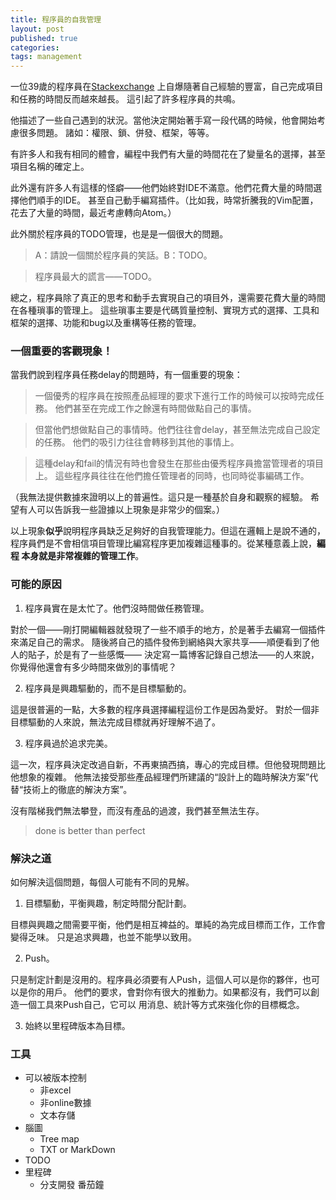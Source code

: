 ```yaml
---
title: 程序員的自我管理
layout: post
published: true
categories:
tags: management
---
```


一位39歲的程序員在[Stackexchange](http://programmers.stackexchange.com/questions/213708/overcoming-slow-problem-solving-due-to-increased-knowledge-of-what-might-go-wron)
上自爆隨著自己經驗的豐富，自己完成項目和任務的時間反而越來越長。
這引起了許多程序員的共鳴。

他描述了一些自己遇到的狀況。當他決定開始著手寫一段代碼的時候，他會開始考慮很多問題。
諸如：權限、鎖、併發、框架，等等。

有許多人和我有相同的體會，編程中我們有大量的時間花在了變量名的選擇，甚至項目名稱的確定上。

此外還有許多人有這樣的怪癖——他們始終對IDE不滿意。他們花費大量的時間選擇他們順手的IDE。
甚至自己動手編寫插件。（比如我，時常折騰我的Vim配置，花去了大量的時間，最近考慮轉向Atom。）

此外關於程序員的TODO管理，也是是一個很大的問題。

> A：請說一個關於程序員的笑話。B：TODO。

> 程序員最大的謊言——TODO。

總之，程序員除了真正的思考和動手去實現自己的項目外，還需要花費大量的時間在各種瑣事的管理上。
這些瑣事主要是代碼質量控制、實現方式的選擇、工具和框架的選擇、功能和bug以及重構等任務的管理。

### 一個重要的客觀現象！

當我們說到程序員任務delay的問題時，有一個重要的現象：

> 一個優秀的程序員在按照產品經理的要求下進行工作的時候可以按時完成任務。
> 他們甚至在完成工作之餘還有時間做點自己的事情。

> 但當他們想做點自己的事情時。他們往往會delay，甚至無法完成自己設定的任務。
> 他們的吸引力往往會轉移到其他的事情上。

> 這種delay和fail的情況有時也會發生在那些由優秀程序員擔當管理者的項目上。
> 這些程序員往往在他們擔任管理者的同時，也同時從事編碼工作。

（我無法提供數據來證明以上的普遍性。這只是一種基於自身和觀察的經驗。
希望有人可以告訴我一些證據以上現象是非常少的個案。）


以上現象**似乎**說明程序員缺乏足夠好的自我管理能力。但這在邏輯上是說不通的，
程序員們是不會相信項目管理比編寫程序更加複雜這種事的。從某種意義上說，**編程
本身就是非常複雜的管理工作**。

### 可能的原因

1. 程序員實在是太忙了。他們沒時間做任務管理。

  對於一個——剛打開編輯器就發現了一些不順手的地方，於是著手去編寫一個插件來滿足自己的需求。
  隨後將自己的插件發佈到網絡與大家共享——順便看到了他人的貼子，於是有了一些感慨——
  決定寫一篇博客記錄自己想法——的人來說，你覺得他還會有多少時間來做別的事情呢？

2. 程序員是興趣驅動的，而不是目標驅動的。

  這是很普遍的一點，大多數的程序員選擇編程這份工作是因為愛好。
  對於一個非目標驅動的人來說，無法完成目標就再好理解不過了。

3. 程序員過於追求完美。

  這一次，程序員決定改過自新，不再東搞西搞，專心的完成目標。但他發現問題比他想象的複雜。
  他無法接受那些產品經理們所建議的“設計上的臨時解決方案”代替“技術上的徹底的解決方案”。

  沒有階梯我們無法攀登，而沒有產品的過渡，我們甚至無法生存。

  > done is better than perfect

### 解決之道

如何解決這個問題，每個人可能有不同的見解。

1. 目標驅動，平衡興趣，制定時間分配計劃。

  目標與興趣之間需要平衡，他們是相互裨益的。單純的為完成目標而工作，工作會變得乏味。
  只是追求興趣，也並不能學以致用。

2. Push。

  只是制定計劃是沒用的。程序員必須要有人Push，這個人可以是你的夥伴，也可以是你的用戶。
  他們的要求，會對你有很大的推動力。如果都沒有，我們可以創造一個工具來Push自己，它可以
  用消息、統計等方式來強化你的目標概念。

3. 始終以里程碑版本為目標。

### 工具

* 可以被版本控制
  * 非excel
  * 非online數據
  * 文本存儲
* 腦圖
  * Tree map
  * TXT or MarkDown
* TODO
* 里程碑
  * 分支開發
  番茄鐘
